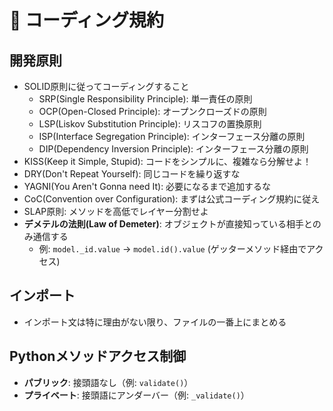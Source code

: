 # 📝 コーディング規約

## 開発原則
- SOLID原則に従ってコーディングすること
  - SRP(Single Responsibility Principle): 単一責任の原則
  - OCP(Open-Closed Principle): オープンクローズドの原則
  - LSP(Liskov Substitution Principle): リスコフの置換原則
  - ISP(Interface Segregation Principle): インターフェース分離の原則
  - DIP(Dependency Inversion Principle): インターフェース分離の原則
- KISS(Keep it Simple, Stupid): コードをシンプルに、複雑なら分解せよ！
- DRY(Don't Repeat Yourself): 同じコードを繰り返すな
- YAGNI(You Aren't Gonna need It): 必要になるまで追加するな
- CoC(Convention over Configuration): まずは公式コーディング規約に従え
- SLAP原則: メソッドを高低でレイヤー分割せよ
- **デメテルの法則(Law of Demeter)**: オブジェクトが直接知っている相手とのみ通信する
  - 例: `model._id.value` → `model.id().value` (ゲッターメソッド経由でアクセス)

## インポート
- インポート文は特に理由がない限り、ファイルの一番上にまとめる

## Pythonメソッドアクセス制御
- **パブリック**: 接頭語なし（例: `validate()`）
- **プライベート**: 接頭語にアンダーバー（例: `_validate()`）
